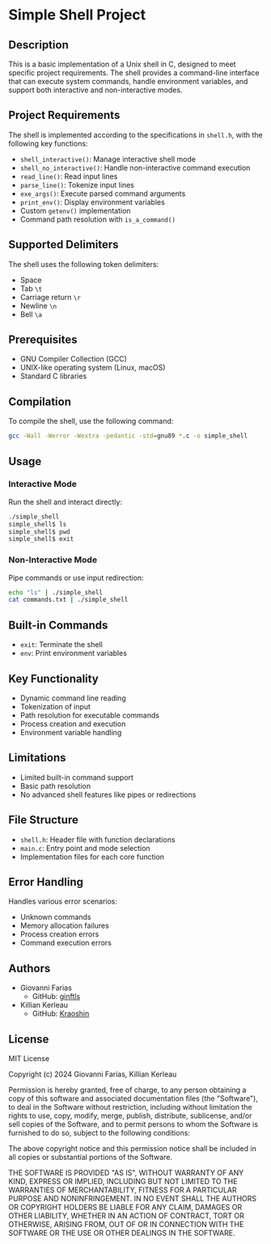 # Simple Shell Project

## Description
This is a basic implementation of a Unix shell in C, designed to meet specific project requirements. The shell provides a command-line interface that can execute system commands, handle environment variables, and support both interactive and non-interactive modes.

## Project Requirements
The shell is implemented according to the specifications in `shell.h`, with the following key functions:
- `shell_interactive()`: Manage interactive shell mode
- `shell_no_interactive()`: Handle non-interactive command execution
- `read_line()`: Read input lines
- `parse_line()`: Tokenize input lines
- `exe_args()`: Execute parsed command arguments
- `print_env()`: Display environment variables
- Custom `getenv()` implementation
- Command path resolution with `is_a_command()`

## Supported Delimiters
The shell uses the following token delimiters:
- Space ` `
- Tab `\t`
- Carriage return `\r`
- Newline `\n`
- Bell `\a`

## Prerequisites
- GNU Compiler Collection (GCC)
- UNIX-like operating system (Linux, macOS)
- Standard C libraries

## Compilation
To compile the shell, use the following command:
```bash
gcc -Wall -Werror -Wextra -pedantic -std=gnu89 *.c -o simple_shell
```

## Usage

### Interactive Mode
Run the shell and interact directly:
```bash
./simple_shell
simple_shell$ ls
simple_shell$ pwd
simple_shell$ exit
```

### Non-Interactive Mode
Pipe commands or use input redirection:
```bash
echo "ls" | ./simple_shell
cat commands.txt | ./simple_shell
```

## Built-in Commands
- `exit`: Terminate the shell
- `env`: Print environment variables

## Key Functionality
- Dynamic command line reading
- Tokenization of input
- Path resolution for executable commands
- Process creation and execution
- Environment variable handling

## Limitations
- Limited built-in command support
- Basic path resolution
- No advanced shell features like pipes or redirections

## File Structure
- `shell.h`: Header file with function declarations
- `main.c`: Entry point and mode selection
- Implementation files for each core function

## Error Handling
Handles various error scenarios:
- Unknown commands
- Memory allocation failures
- Process creation errors
- Command execution errors

## Authors
- Giovanni Farias
  - GitHub: [ginftls](https://github.com/ginftls)
- Killian Kerleau
  - GitHub: [Kraoshin](https://github.com/Kraoshin)

## License
MIT License

Copyright (c) 2024 Giovanni Farias, Killian Kerleau

Permission is hereby granted, free of charge, to any person obtaining a copy
of this software and associated documentation files (the "Software"), to deal
in the Software without restriction, including without limitation the rights
to use, copy, modify, merge, publish, distribute, sublicense, and/or sell
copies of the Software, and to permit persons to whom the Software is
furnished to do so, subject to the following conditions:

The above copyright notice and this permission notice shall be included in all
copies or substantial portions of the Software.

THE SOFTWARE IS PROVIDED "AS IS", WITHOUT WARRANTY OF ANY KIND, EXPRESS OR
IMPLIED, INCLUDING BUT NOT LIMITED TO THE WARRANTIES OF MERCHANTABILITY,
FITNESS FOR A PARTICULAR PURPOSE AND NONINFRINGEMENT. IN NO EVENT SHALL THE
AUTHORS OR COPYRIGHT HOLDERS BE LIABLE FOR ANY CLAIM, DAMAGES OR OTHER
LIABILITY, WHETHER IN AN ACTION OF CONTRACT, TORT OR OTHERWISE, ARISING FROM,
OUT OF OR IN CONNECTION WITH THE SOFTWARE OR THE USE OR OTHER DEALINGS IN THE
SOFTWARE.
